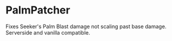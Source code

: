 # PalmPatcher

Fixes Seeker's Palm Blast damage not scaling past base damage. Serverside and vanilla compatible.